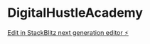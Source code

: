 # DigitalHustleAcademy

[Edit in StackBlitz next generation editor ⚡️](https://stackblitz.com/~/github.com/marianecatherine/DigitalHustleAcademy)
